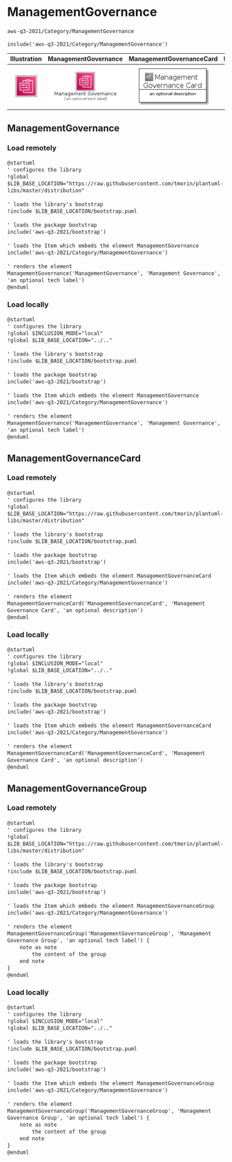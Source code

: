 # ManagementGovernance


```text
aws-q3-2021/Category/ManagementGovernance
```

```text
include('aws-q3-2021/Category/ManagementGovernance')
```



| Illustration | ManagementGovernance | ManagementGovernanceCard | ManagementGovernanceGroup |
| :---: | :---: | :---: | :---: |
| ![illustration for Illustration](../../aws-q3-2021/Category/ManagementGovernance.png) | ![illustration for ManagementGovernance](../../aws-q3-2021/Category/ManagementGovernance.Local.png) | ![illustration for ManagementGovernanceCard](../../aws-q3-2021/Category/ManagementGovernanceCard.Local.png) | ![illustration for ManagementGovernanceGroup](../../aws-q3-2021/Category/ManagementGovernanceGroup.Local.png) |




## ManagementGovernance

### Load remotely
```plantuml
@startuml
' configures the library
!global $LIB_BASE_LOCATION="https://raw.githubusercontent.com/tmorin/plantuml-libs/master/distribution"

' loads the library's bootstrap
!include $LIB_BASE_LOCATION/bootstrap.puml

' loads the package bootstrap
include('aws-q3-2021/bootstrap')

' loads the Item which embeds the element ManagementGovernance
include('aws-q3-2021/Category/ManagementGovernance')

' renders the element
ManagementGovernance('ManagementGovernance', 'Management Governance', 'an optional tech label')
@enduml
```

### Load locally
```plantuml
@startuml
' configures the library
!global $INCLUSION_MODE="local"
!global $LIB_BASE_LOCATION="../.."

' loads the library's bootstrap
!include $LIB_BASE_LOCATION/bootstrap.puml

' loads the package bootstrap
include('aws-q3-2021/bootstrap')

' loads the Item which embeds the element ManagementGovernance
include('aws-q3-2021/Category/ManagementGovernance')

' renders the element
ManagementGovernance('ManagementGovernance', 'Management Governance', 'an optional tech label')
@enduml
```

## ManagementGovernanceCard

### Load remotely
```plantuml
@startuml
' configures the library
!global $LIB_BASE_LOCATION="https://raw.githubusercontent.com/tmorin/plantuml-libs/master/distribution"

' loads the library's bootstrap
!include $LIB_BASE_LOCATION/bootstrap.puml

' loads the package bootstrap
include('aws-q3-2021/bootstrap')

' loads the Item which embeds the element ManagementGovernanceCard
include('aws-q3-2021/Category/ManagementGovernance')

' renders the element
ManagementGovernanceCard('ManagementGovernanceCard', 'Management Governance Card', 'an optional description')
@enduml
```

### Load locally
```plantuml
@startuml
' configures the library
!global $INCLUSION_MODE="local"
!global $LIB_BASE_LOCATION="../.."

' loads the library's bootstrap
!include $LIB_BASE_LOCATION/bootstrap.puml

' loads the package bootstrap
include('aws-q3-2021/bootstrap')

' loads the Item which embeds the element ManagementGovernanceCard
include('aws-q3-2021/Category/ManagementGovernance')

' renders the element
ManagementGovernanceCard('ManagementGovernanceCard', 'Management Governance Card', 'an optional description')
@enduml
```

## ManagementGovernanceGroup

### Load remotely
```plantuml
@startuml
' configures the library
!global $LIB_BASE_LOCATION="https://raw.githubusercontent.com/tmorin/plantuml-libs/master/distribution"

' loads the library's bootstrap
!include $LIB_BASE_LOCATION/bootstrap.puml

' loads the package bootstrap
include('aws-q3-2021/bootstrap')

' loads the Item which embeds the element ManagementGovernanceGroup
include('aws-q3-2021/Category/ManagementGovernance')

' renders the element
ManagementGovernanceGroup('ManagementGovernanceGroup', 'Management Governance Group', 'an optional tech label') {
    note as note
        the content of the group
    end note
}
@enduml
```

### Load locally
```plantuml
@startuml
' configures the library
!global $INCLUSION_MODE="local"
!global $LIB_BASE_LOCATION="../.."

' loads the library's bootstrap
!include $LIB_BASE_LOCATION/bootstrap.puml

' loads the package bootstrap
include('aws-q3-2021/bootstrap')

' loads the Item which embeds the element ManagementGovernanceGroup
include('aws-q3-2021/Category/ManagementGovernance')

' renders the element
ManagementGovernanceGroup('ManagementGovernanceGroup', 'Management Governance Group', 'an optional tech label') {
    note as note
        the content of the group
    end note
}
@enduml
```

